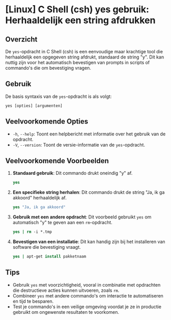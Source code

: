 # [Linux] C Shell (csh) yes gebruik: Herhaaldelijk een string afdrukken

## Overzicht
De `yes`-opdracht in C Shell (csh) is een eenvoudige maar krachtige tool die herhaaldelijk een opgegeven string afdrukt, standaard de string "y". Dit kan nuttig zijn voor het automatisch bevestigen van prompts in scripts of commando's die om bevestiging vragen.

## Gebruik
De basis syntaxis van de `yes`-opdracht is als volgt:

```
yes [opties] [argumenten]
```

## Veelvoorkomende Opties
- `-h`, `--help`: Toont een helpbericht met informatie over het gebruik van de opdracht.
- `-V`, `--version`: Toont de versie-informatie van de `yes`-opdracht.

## Veelvoorkomende Voorbeelden

1. **Standaard gebruik**:
   Dit commando drukt oneindig "y" af.
   ```csh
   yes
   ```

2. **Een specifieke string herhalen**:
   Dit commando drukt de string "Ja, ik ga akkoord" herhaaldelijk af.
   ```csh
   yes "Ja, ik ga akkoord"
   ```

3. **Gebruik met een andere opdracht**:
   Dit voorbeeld gebruikt `yes` om automatisch "y" te geven aan een `rm`-opdracht.
   ```csh
   yes | rm -i *.tmp
   ```

4. **Bevestigen van een installatie**:
   Dit kan handig zijn bij het installeren van software die bevestiging vraagt.
   ```csh
   yes | apt-get install pakketnaam
   ```

## Tips
- Gebruik `yes` met voorzichtigheid, vooral in combinatie met opdrachten die destructieve acties kunnen uitvoeren, zoals `rm`.
- Combineer `yes` met andere commando's om interactie te automatiseren en tijd te besparen.
- Test je commando's in een veilige omgeving voordat je ze in productie gebruikt om ongewenste resultaten te voorkomen.